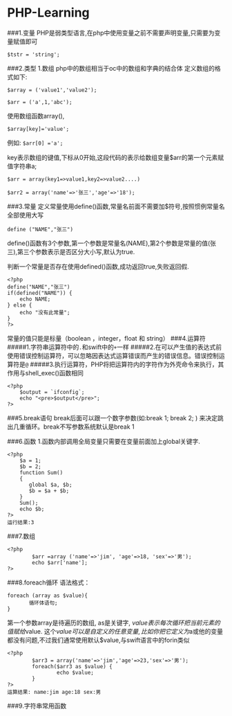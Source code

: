 # PHP-Learning
###1.变量
PHP是弱类型语言,在php中使用变量之前不需要声明变量,只需要为变量赋值即可

```
$tstr = 'string';
```
###2.类型
1.数组
php中的数组相当于oc中的数组和字典的结合体
定义数组的格式如下:

```
$array = ('value1','value2');
```
  
```
$arr = ('a',1,'abc');  
```

使用数组函数array(),

```
$array[key]='value';
```
例如: `$arr[0] ='a';`
  
key表示数组的键值,下标从0开始,这段代码的表示给数组变量$arr的第一个元素赋值字符串a;

```
$arr = array(key1=>value1,key2=>value2....)
```
```
$arr2 = array('name'=>'张三','age'=>'18');
```
###3.常量
定义常量使用define()函数,常量名前面不需要加$符号,按照惯例常量名全部使用大写

```
define ("NAME","张三")
```
define()函数有3个参数,第一个参数是常量名(NAME),第2个参数是常量的值(张三),第三个参数表示是否区分大小写,默认为true.

判断一个常量是否存在使用defined()函数,成功返回true,失败返回假.

```
<?php
define("NAME","张三")
if(defined("NAME")) {
	echo NAME;
} else {
	echo "没有此常量";
}
?>
```
常量的值只能是标量（boolean ，integer，float 和 string）
###4.运算符
#####1.字符串运算符中的`.`和swift中的`+`一样
#####2.在可以产生值的表达式前使用错误控制运算符，可以忽略因表达式运算错误而产生的错误信息。错误控制运算符是`@`
#####3.执行运算符，PHP将把运算符内的字符作为外壳命令来执行，其作用与shell_exec()函数相同

```
<?php
    $output = `ifconfig`;
    echo "<pre>$output</pre>";
?>
```
###5.break语句
break后面可以跟一个数字参数(如:break 1;  break 2; ) 来决定跳出几重循环。break不写参数系统默认是break 1

###6.函数
1.函数内部调用全局变量只需要在变量前面加上global关键字.

```
<?php
    $a = 1;
    $b = 2;
    function Sum()
    {
       global $a, $b;
       $b = $a + $b;
    }
    Sum();
    echo $b;
?>
运行结果:3 
```

###7.数组

```
<?php
        $arr =array ('name'=>'jim', 'age'=>18, 'sex'=>'男');
        echo $arr['name'];
?>
```
###8.foreach循环
语法格式：

```
foreach (array as $value){
       循环体语句;
}
```
第一个参数array是待遍历的数组, as是关键字, $value表示每次循环把当前元素的值赋给$value. 这个$value可以是自定义的任意变量,比如你把它定义为$a或他的变量都没有问题,不过我们通常使用默认$value,与swift语言中的forin类似


```
<?php
		$arr3 = array('name'=>'jim','age'=>23,'sex'=>'男');
		foreach($arr3 as $value) {
				echo $value;
		}
?>
运算结果: name:jim age:18 sex:男 
```
###9.字符串常用函数

